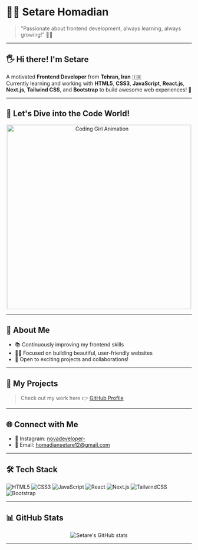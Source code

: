 # 👩‍💻 Setare Homadian

> "Passionate about frontend development, always learning, always growing!" 🌱🚀

---

## 🖐️ Hi there! I'm Setare
A motivated **Frontend Developer** from **Tehran, Iran** 🇮🇷  
Currently learning and working with **HTML5**, **CSS3**, **JavaScript**, **React.js**, **Next.js**, **Tailwind CSS**, and **Bootstrap** to build awesome web experiences! 🚀

---

## 🚀 Let's Dive into the Code World!

<div align="center">
  <img src="https://media.giphy.com/media/l3vR85PnGsBwu1PFK/giphy.gif" alt="Coding Girl Animation" width="500"/>
</div>

---

## 📍 About Me
- 📚 Continuously improving my frontend skills
- 👩‍💻 Focused on building beautiful, user-friendly websites
- 🌟 Open to exciting projects and collaborations!

---

## 🚀 My Projects
> Check out my work here 👉 [GitHub Profile](https://github.com/setarehomadian80)

---

## 🌐 Connect with Me
- 📸 Instagram: [novadeveloper-](https://instagram.com/novadeveloper-)
- 📧 Email: [homadiansetare12@gmail.com](mailto:homadiansetare12@gmail.com)

---

## 🛠️ Tech Stack
<p>
  <img src="https://img.shields.io/badge/HTML5-E34F26?style=for-the-badge&logo=html5&logoColor=white" alt="HTML5"/>
  <img src="https://img.shields.io/badge/CSS3-1572B6?style=for-the-badge&logo=css3&logoColor=white" alt="CSS3"/>
  <img src="https://img.shields.io/badge/JavaScript-F7DF1E?style=for-the-badge&logo=javascript&logoColor=black" alt="JavaScript"/>
  <img src="https://img.shields.io/badge/React-20232A?style=for-the-badge&logo=react&logoColor=61DAFB" alt="React"/>
  <img src="https://img.shields.io/badge/Next.js-000000?style=for-the-badge&logo=nextdotjs&logoColor=white" alt="Next.js"/>
  <img src="https://img.shields.io/badge/TailwindCSS-06B6D4?style=for-the-badge&logo=tailwindcss&logoColor=white" alt="TailwindCSS"/>
  <img src="https://img.shields.io/badge/Bootstrap-7952B3?style=for-the-badge&logo=bootstrap&logoColor=white" alt="Bootstrap"/>
</p>

---

## 📊 GitHub Stats
<p align="center">
  <img src="https://github-readme-stats.vercel.app/api?username=setarehomadian80&show_icons=true&theme=radical" alt="Setare's GitHub stats" />
</p>

---

